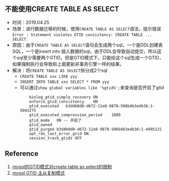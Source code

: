 ## 不能使用CREATE TABLE AS SELECT

+ 时间：2019.04.25
+ 场景：进行数据迁移的时候，使用```CREATE TABLE AS SELECT```语法，提示错误```Error : Statement violates GTID consistency: CREATE TABLE ... SELECT.```
+ 原因：由于```CREATE TABLE AS SELECT```语句会生成两个sql，一个是DDL创建表SQL，一个是insert into 插入数据的sql。由于DDL会导致自动提交，所以这个sql至少需要两个GTID，但是GTID模式下，只能给这个sql生成一个GTID，如果强制执行会导致和上面更新非事务引擎一样的结果。
+ 解决：将```CREATE TABLE AS SELECT```拆分成2个sql
	+ ```CREATE TABLE xxx LIKE yyy```
	+ ```INSERT INTO TABLE xxx SELECT * FROM yyy```
	+ 可以通过```show global variables like '%gtid%';```来查询是否开启了gtid
		```
            binlog_gtid_simple_recovery	ON
            enforce_gtid_consistency	ON
            gtid_executed	b3d4b0d0-d672-11e8-9878-506b4b3e4b36:1-5043275
            gtid_executed_compression_period	1000
            gtid_mode	ON -- 开启了
            gtid_owned	
            gtid_purged	b3d4b0d0-d672-11e8-9878-506b4b3e4b36:1-4995131
            opt_rds_last_error_gtid	ON
            session_track_gtids	OFF
		```

## Reference
1. [mysql的GTID模式对create table as select的限制](https://blog.csdn.net/qq_40809549/article/details/79975081)
2. [mysql GTID 主从复制模式](https://www.cnblogs.com/luckcs/articles/6295992.html)
